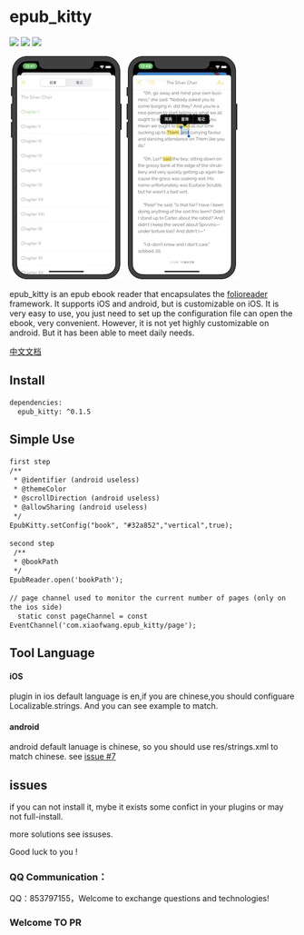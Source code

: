 # epub_kitty

![](https://img.shields.io/badge/build-passing-brightgreen)
![](https://img.shields.io/badge/version-0.1.5-orange)
![](https://img.shields.io/badge/platform-flutter-lightgrey)


![](1.jpeg)
![](2.jpeg)


epub_kitty is an epub ebook reader that encapsulates the [folioreader](https://folioreader.github.io/FolioReaderKit/) framework. 
  It supports iOS and android, but is customizable on iOS. 
  It is very easy to use, you just need to set up the configuration file can open the ebook, very convenient.
  However, it is not yet highly customizable on android.
  But it has been able to meet daily needs.

[中文文档](https://github.com/451518849/epub_kitty/blob/master/README_CN.md)
## Install
	dependencies:
	  epub_kitty: ^0.1.5

## Simple Use
   
    first step
    /**
     * @identifier (android useless)
     * @themeColor
     * @scrollDirection (android useless)
     * @allowSharing (android useless)
     */
    EpubKitty.setConfig("book", "#32a852","vertical",true);
    
    second step
	 /**
	 * @bookPath 
	 */
	EpubReader.open('bookPath');
	
	// page channel used to monitor the current number of pages (only on the ios side)
	  static const pageChannel = const EventChannel('com.xiaofwang.epub_kitty/page');

## Tool Language
#### iOS
plugin in ios default language is en,if you are chinese,you should configuare Localizable.strings. And you can see example to match.

#### android
android default lanuage is chinese, so you should use res/strings.xml to match chinese. see [issue #7](https://github.com/451518849/epub_kitty/issues/7)

## issues
if you can not install it, mybe it exists some confict in your plugins or may not full-install.

more solutions see issuses.

Good luck to you !
 
### QQ Communication：
QQ：853797155，Welcome to exchange questions and technologies!

### Welcome TO PR
	
